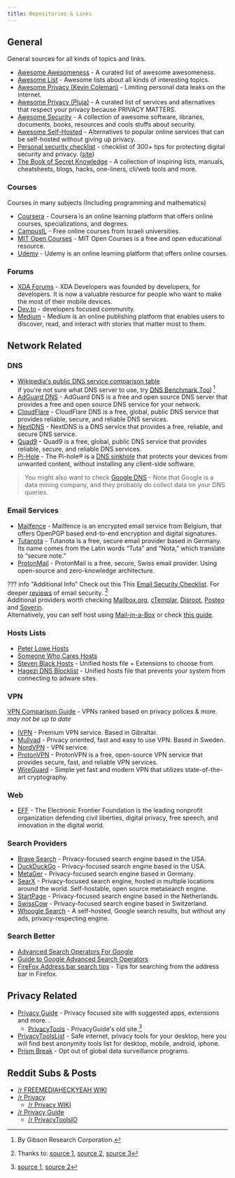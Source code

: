 ```yaml
---
title: Repositories & Links
---
```


## General

General sources for all kinds of topics and links.

-   [Awesome Awesomeness](https://github.com/bayandin/awesome-awesomeness) - A curated list of awesome awesomeness.
-   [Awesome List](https://github.com/sindresorhus/awesome) - Awesome lists about all kinds of interesting topics.
-   [Awesome Privacy (Kevin Coleman)](https://github.com/KevinColemanInc/awesome-privacy) - Limiting personal data leaks on the internet.
-   [Awesome Privacy (Pluja)](https://github.com/pluja/awesome-privacy) - A curated list of services and alternatives that respect your privacy because PRIVACY MATTERS.
-   [Awesome Security](https://github.com/sbilly/awesome-security) - A collection of awesome software, libraries, documents, books, resources and cools stuffs about security.
-   [Awesome Self-Hosted](https://github.com/awesome-selfhosted/awesome-selfhosted) - Alternatives to popular online services that can be self-hosted without giving up privacy.
-   [Personal security checklist](https://github.com/Lissy93/personal-security-checklist) - checklist of 300+ tips for protecting digital security and privacy. ([site](https://security-list.js.org/#/))
-   [The Book of Secret Knowledge](https://github.com/trimstray/the-book-of-secret-knowledge) - A collection of inspiring lists, manuals, cheatsheets, blogs, hacks, one-liners, cli/web tools and more.

### Courses

Courses in many subjects (Including programming and mathematics)

-   [Coursera](https://www.coursera.org) - Coursera is an online learning platform that offers online courses, specializations, and degrees.
-   [CampusIL](https://campus.gov.il/) - Free online courses from Israeli universities.
-   [MIT Open Courses](https://ocw.mit.edu/courses) - MIT Open Courses is a free and open educational resource.
-   [Udemy](https://www.udemy.com) - Udemy is an online learning platform that offers online courses.

### Forums

-   [XDA Forums](https://forum.xda-developers.com) - XDA Developers was founded by developers, for developers. It is now a valuable resource for people who want to make the most of their mobile devices.
-   [Dev.to](https://dev.to) - developers focused community.
-   [Medium](https://medium.com) - Medium is an online publishing platform that enables users to discover, read, and interact with stories that matter most to them.

## Network Related

### DNS

-   [Wikipedia's public DNS service comparison table](https://en.wikipedia.org/wiki/Public_recursive_name_server)<br>
    if you're not sure what DNS server to use, try [DNS Benchmark Tool](https://www.grc.com/dns/benchmark.htm) [^1]
-   [AdGuard DNS](https://adguard.com) - AdGuard DNS is a free and open source DNS server that provides a free and open source DNS service for your network.
-   [CloudFlare](https://cloudflare-dns.com/dns) - CloudFlare DNS is a free, global, public DNS service that provides reliable, secure, and reliable DNS services.
-   [NextDNS](https://nextdns.io) - NextDNS is a DNS service that provides a free, reliable, and secure DNS service.
-   [Quad9](https://www.quad9.net) - Quad9 is a free, global, public DNS service that provides reliable, secure, and reliable DNS services.
-   [Pi-Hole](https://pi-hole.net) - The Pi-hole® is a [DNS sinkhole](https://en.wikipedia.org/wiki/DNS_sinkhole) that protects your devices from unwanted content, without installing any client-side software.
> You might also want to check [Google DNS](https://developers.google.com/speed/public-dns/) - Note that Google is a data mining company, and they probably do collect data on your DNS queries.

### Email Services


-   [Mailfence](https://mailfence.com) - Mailfence is an encrypted email service from Belgium, that offers OpenPGP based end-to-end encryption and digital signatures.
-   [Tutanota](https://tutanota.com) - Tutanota is a free, secure email provider based in Germany. Its name comes from the Latin words “Tuta” and “Nota,” which translate to “secure note.”
-   [ProtonMail](https://protonmail.com) - ProtonMail is a free, secure, Swiss email provider. Using open-source and zero-knowledge architecture.

??? info "Additional Info"
    Check out this This [Email Security Checklist](https://security-list.js.org/#/README?id=emails).
    For deeper [reviews](https://restoreprivacy.com/email/secure/) of email security. [^2]
    <br> Additional providers worth checking [Mailbox.org](https://mailbox.org), [cTemplar](https://ctemplar.com), [Disroot](https://disroot.org), [Posteo](https://posteo.de) and [Soverin](https://soverin.net).<br>Alternatively, you can self host using [Mail-in-a-Box](https://mailinabox.email) or check [this guide](https://vadosware.io/post/its-never-been-easier-or-harder-to-self-host-email/).


### Hosts Lists

-   [Peter Lowe Hosts](https://pgl.yoyo.org/adservers/serverlist.php)
-   [Someone Who Cares Hosts](https://someonewhocares.org/hosts)
-   [Steven Black Hosts](https://github.com/StevenBlack/hosts) - Unified hosts file + Extensions to choose from.
-   [Hagezi DNS Blocklist](https://github.com/hagezi/dns-blocklists) - Unified hosts file that prevents your system from connecting to adware sites.

### VPN

[VPN Comparison Guide](https://docs.google.com/spreadsheets/d/e/2PACX-1vRh1eSvC9A9hvNE9m1ZgfZQu5GtREEXtKQ25BmCLveYduOl4kVc5gDO7Mj28oOboAv-VTIMtY7JdKpP/pubhtml#) - VPNs ranked based on privacy polices & more. _may not be up to date_

-   [IVPN](https://www.ivpn.net/) - Premium VPN service. Based in Gibraltar.
-   [Mullvad](https://mullvad.net/en/download/android/) - Privacy oriented, fast and easy to use VPN. Based in Sweden.
-   [NordVPN](https://nordvpn.com/download/android/) - VPN service.
-   [ProtonVPN](https://protonapps.com) - ProtonVPN is a free, open-source VPN service that provides secure, fast, and reliable VPN services.
-   [WireGuard](https://www.wireguard.com/install/) - Simple yet fast and modern VPN that utilizes state-of-the-art cryptography.

### Web

-   [EFF](https://www.eff.org) - The Electronic Frontier Foundation is the leading nonprofit organization defending civil liberties, digital privacy, free speech, and innovation in the digital world.

### Search Providers

-   [Brave Search](https://search.brave.com) - Privacy-focused search engine based in the USA.
-   [DuckDuckGo](https://duckduckgo.com) - Privacy-focused search engine based in the USA.
-   [MetaGer](https://metager.org) - Privacy-focused search engine based in Germany.
-   [SearX](https://searx.space/) - Privacy-focused search engine, hosted in multiple locations around the world. Self-hostable, open source metasearch engine.
-   [StartPage](https://www.startpage.com) - Privacy-focused search engine based in the Netherlands.
-   [SwissCow](https://swisscows.com) - Privacy-focused search engine based in Switzerland.
-   [Whoogle Search](https://github.com/benbusby/whoogle-search) - A self-hosted, Google search results, but without any ads, privacy-respecting engine.

### Search Better

-   [Advanced Search Operators For Google](https://ahrefs.com/blog/google-advanced-search-operators)
-   [Guide to Google Advanced Search Operators](https://www.searchenginejournal.com/google-search-operators-commands/215331)
-   [FireFox Address bar search tips](https://wiki.tilde.institute/w/firefox-address-bar-tips) - Tips for searching from the address bar in Firefox.

## Privacy Related

-   [Privacy Guide](https://www.privacyguides.org) - Privacy focused site with suggested apps, extensions and more. .
    -   [PrivacyTools](https://www.privacytools.io) - PrivacyGuide's old site.[^3]
-   [PrivacyToolsList](https://privacytoolslist.com) - Safe internet, privacy tools for your desktop, here you will find best anonymity tools list for desktop, mobile, android, iphone.
-   [Prism Break](https://prism-break.org/en) - Opt out of global data surveillance programs.

## Reddit Subs & Posts

-   [/r FREEMEDIAHECKYEAH WIKI](https://www.reddit.com/r/FREEMEDIAHECKYEAH/wiki/index)
-   [/r Privacy](https://www.reddit.com/r/privacy)
    -   [/r Privacy WIKI](https://www.reddit.com/r/privacy/wiki/index)
-   [/r Privacy Guide](https://www.reddit.com/r/PrivacyGuides)
    -   [/r PrivacyToolsIO](https://www.reddit.com/r/privacytoolsIO)

[^1]: By Gibson Research Corporation.
[^2]: Thanks to: [source 1](https://security-list.js.org/#/), [source 2](https://www.privacytools.io/#email), [source 3](https://restoreprivacy.com)
[^3]: [source 1](https://www.reddit.com/r/privacytoolsIO/comments/pnql46/rprivacyguides_privacyguidesorg_what_you_need_to), [source 2](https://www.reddit.com/r/PrivacyGuides/comments/pnh9n8/what_happened_to_privacytools)

